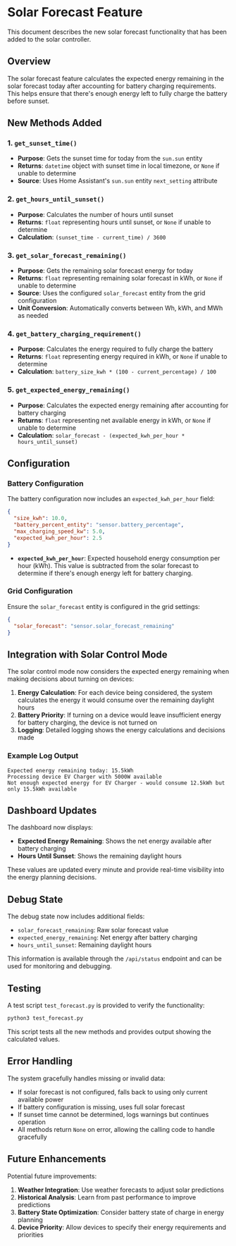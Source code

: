 # Solar Forecast Feature

This document describes the new solar forecast functionality that has been added to the solar controller.

## Overview

The solar forecast feature calculates the expected energy remaining in the solar forecast today after accounting for battery charging requirements. This helps ensure that there's enough energy left to fully charge the battery before sunset.

## New Methods Added

### 1. `get_sunset_time()`
- **Purpose**: Gets the sunset time for today from the `sun.sun` entity
- **Returns**: `datetime` object with sunset time in local timezone, or `None` if unable to determine
- **Source**: Uses Home Assistant's `sun.sun` entity `next_setting` attribute

### 2. `get_hours_until_sunset()`
- **Purpose**: Calculates the number of hours until sunset
- **Returns**: `float` representing hours until sunset, or `None` if unable to determine
- **Calculation**: `(sunset_time - current_time) / 3600`

### 3. `get_solar_forecast_remaining()`
- **Purpose**: Gets the remaining solar forecast energy for today
- **Returns**: `float` representing remaining solar forecast in kWh, or `None` if unable to determine
- **Source**: Uses the configured `solar_forecast` entity from the grid configuration
- **Unit Conversion**: Automatically converts between Wh, kWh, and MWh as needed

### 4. `get_battery_charging_requirement()`
- **Purpose**: Calculates the energy required to fully charge the battery
- **Returns**: `float` representing energy required in kWh, or `None` if unable to determine
- **Calculation**: `battery_size_kwh * (100 - current_percentage) / 100`

### 5. `get_expected_energy_remaining()`
- **Purpose**: Calculates the expected energy remaining after accounting for battery charging
- **Returns**: `float` representing net available energy in kWh, or `None` if unable to determine
- **Calculation**: `solar_forecast - (expected_kwh_per_hour * hours_until_sunset)`

## Configuration

### Battery Configuration
The battery configuration now includes an `expected_kwh_per_hour` field:

```json
{
  "size_kwh": 10.0,
  "battery_percent_entity": "sensor.battery_percentage",
  "max_charging_speed_kw": 5.0,
  "expected_kwh_per_hour": 2.5
}
```

- **`expected_kwh_per_hour`**: Expected household energy consumption per hour (kWh). This value is subtracted from the solar forecast to determine if there's enough energy left for battery charging.

### Grid Configuration
Ensure the `solar_forecast` entity is configured in the grid settings:

```json
{
  "solar_forecast": "sensor.solar_forecast_remaining"
}
```

## Integration with Solar Control Mode

The solar control mode now considers the expected energy remaining when making decisions about turning on devices:

1. **Energy Calculation**: For each device being considered, the system calculates the energy it would consume over the remaining daylight hours
2. **Battery Priority**: If turning on a device would leave insufficient energy for battery charging, the device is not turned on
3. **Logging**: Detailed logging shows the energy calculations and decisions made

### Example Log Output
```
Expected energy remaining today: 15.5kWh
Processing device EV Charger with 5000W available
Not enough expected energy for EV Charger - would consume 12.5kWh but only 15.5kWh available
```

## Dashboard Updates

The dashboard now displays:
- **Expected Energy Remaining**: Shows the net energy available after battery charging
- **Hours Until Sunset**: Shows the remaining daylight hours

These values are updated every minute and provide real-time visibility into the energy planning decisions.

## Debug State

The debug state now includes additional fields:
- `solar_forecast_remaining`: Raw solar forecast value
- `expected_energy_remaining`: Net energy after battery charging
- `hours_until_sunset`: Remaining daylight hours

This information is available through the `/api/status` endpoint and can be used for monitoring and debugging.

## Testing

A test script `test_forecast.py` is provided to verify the functionality:

```bash
python3 test_forecast.py
```

This script tests all the new methods and provides output showing the calculated values.

## Error Handling

The system gracefully handles missing or invalid data:
- If solar forecast is not configured, falls back to using only current available power
- If battery configuration is missing, uses full solar forecast
- If sunset time cannot be determined, logs warnings but continues operation
- All methods return `None` on error, allowing the calling code to handle gracefully

## Future Enhancements

Potential future improvements:
1. **Weather Integration**: Use weather forecasts to adjust solar predictions
2. **Historical Analysis**: Learn from past performance to improve predictions
3. **Battery State Optimization**: Consider battery state of charge in energy planning
4. **Device Priority**: Allow devices to specify their energy requirements and priorities 